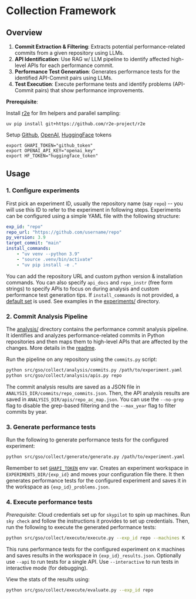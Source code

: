 # Collection Framework 


## Overview

1. **Commit Extraction & Filtering**: Extracts potential performance-related commits from a given repository using LLMs.
2. **API Identification**: Use RAG w/ LLM pipeline to identify affected high-level APIs for each performance commit.
3. **Performance Test Generation**: Generates performance tests for the identified API-Commit pairs using LLMs.
4. **Test Execution**: Execute performane tests and identify problems (API-Commit pairs) that show performance improvements.

**Prerequisite**: 

Install [r2e](https://github.com/r2e-project/r2e) for llm helpers and parallel sampling:
```
uv pip install git+https://github.com/r2e-project/r2e
```

Setup [Github](https://docs.github.com/en/authentication/keeping-your-account-and-data-secure/managing-your-personal-access-tokens), [OpenAI](https://platform.openai.com/api-keys), [HuggingFace](https://huggingface.co/docs/hub/en/security-tokens) tokens
```
export GHAPI_TOKEN="github_token"
export OPENAI_API_KEY="openai_key"
export HF_TOKEN="huggingface_token"
```


## Usage

### 1. Configure experiments

First pick an experiment ID, usually the repository name (say `repo`) -- you will use this ID to refer to the experiment in following steps. Experiments can be configured using a simple YAML file with the following structure:

```yaml
exp_id: "repo"
repo_url: "https://github.com/username/repo"
py_version: 3.9
target_commit: "main"
install_commands:
    - "uv venv --python 3.9"
    - "source .venv/bin/activate"
    - "uv pip install -e ."
```

You can add the repository URL and custom python version & installation commands. You can also specify `api_docs` and `repo_instr` (free form strings) to specify APIs to focus on during analysis and custom performance test generation tips. If `install_commands` is not provided, a
[default set](https://github.com/r2e-project/gso/blob/7b65c8fd7d41ae4d46e889d912e4fbc931871f39/src/gso/data/problem.py#L5-L6) is used. See examples in the [experiments/](/exps/) directory.



### 2. Commit Analysis Pipeline

The [analysis/](/src/gso/collect/analysis/) directory contains the performance commit analysis pipeline. It identifies and analyzes performance-related commits in Python repositories and then maps them to high-level APIs that are affected by the changes. More details in the [readme](/src/gso/collect/analysis/README.md).

Run the pipeline on any repository using the `commits.py` script:
```bash
python src/gso/collect/analysis/commits.py /path/to/experiment.yaml
python src/gso/collect/analysis/apis.py repo
```

The commit analysis results are saved as a JSON file in `ANALYSIS_DIR/commits/repo_commits.json`. Then, the API analysis results are saved in `ANALYSIS_DIR/apis/repo_ac_map.json`. You can use the `--no-grep` flag to disable the grep-based filtering and the `--max_year` flag to filter commits by year.


### 3. Generate performance tests

Run the following to generate performance tests for the configured experiment:
```bash
python src/gso/collect/generate/generate.py /path/to/experiment.yaml
```

Remember to set [`GHAPI_TOKEN`](https://docs.github.com/en/authentication/keeping-your-account-and-data-secure/managing-your-personal-access-tokens) env var. Creates an experiment workspace in `EXPERIMENTS_DIR/{exp_id}` and moves your configuration file there. It then generates performance tests for the configured experiment and saves it in the workspace as `{exp_id}_problems.json`.

### 4. Execute performance tests

*Prerequisite*: Cloud credentials set up for `skypilot` to spin up machines.
Run `sky check` and follow the instructions it provides to set up credentials.
Then, run the following to execute the generated performance tests:
```bash
python src/gso/collect/execute/execute.py --exp_id repo --machines K
```

This runs performance tests for the configured experiment on `K` machines and saves results in the workspace in `{exp_id}_results.json`. Optionally use `--api` to run tests for a single API. Use `--interactive` to run tests in interactive mode (for debugging).

View the stats of the results using:
```bash
python src/gso/collect/execute/evaluate.py --exp_id repo
```